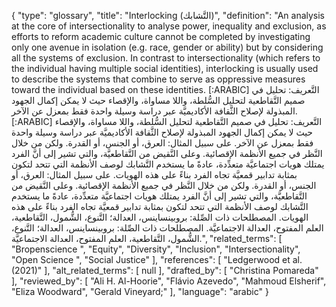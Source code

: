 {
    "type": "glossary",
    "title": "Interlocking (التَّشابك)",
    "definition": "An analysis at the core of intersectionality to analyse power, inequality and exclusion, as efforts to reform academic culture cannot be completed by investigating only one avenue in isolation (e.g. race, gender or ability) but by considering all the systems of exclusion. In contrast to intersectionality (which refers to the individual having multiple social identities), interlocking is usually used to describe the systems that combine to serve as oppressive measures toward the individual based on these identities. [:ARABIC] التَّعريف: تحليل في صميم التَّقاطعية لتحليل السُّلطة، واللا مساواة، والإقصاء حيث لا يمكن إكمال الجهود المبذولة لإصلاح الثَّقافة الأكاديميَّة عبر دراسة وسيلة واحدة فقط بمعزل عن الآخر. [:ARABIC] التَّعريف: تحليل في صميم التَّقاطعية لتحليل السُّلطة، واللا مساواة، والإقصاء حيث لا يمكن إكمال الجهود المبذولة لإصلاح الثَّقافة الأكاديميَّة عبر دراسة وسيلة واحدة فقط بمعزل عن الآخر. على سبيل المثال: العرق، أو الجنس، أو القدرة. ولكن من خلال النَّظر في جميع الأنظمة الإقصائية. وعلى النَّقيض من التَّقاطعيَّة، والتي تشير إلى أنَّ الفرد يمتلك هويات اجتماعيَّة متعدِّدة، عادةً ما يستخدم التَّشابك لوصف الأنظمة التي تتحد لتكون بمثابة تدابير قمعيَّة تجاه الفرد بناءً على هذه الهويات. على سبيل المثال: العرق، أو الجنس، أو القدرة. ولكن من خلال النَّظر في جميع الأنظمة الإقصائية. وعلى النَّقيض من التَّقاطعيَّة، والتي تشير إلى أنَّ الفرد يمتلك هويات اجتماعيَّة متعدِّدة، عادةً ما يستخدم التَّشابك لوصف الأنظمة التي تتحد لتكون بمثابة تدابير قمعيَّة تجاه الفرد بناءً على هذه الهويات. المصطلحات ذات الصِّلة: بروبينساينس، العدالة؛ التَّنوع، الشُّمول، التَّقاطعية، العلم المفتوح، العدالة الاجتماعيَّة. المصطلحات ذات الصِّلة: بروبينساينس، العدالة؛ التَّنوع، الشُّمول، التَّقاطعية، العلم المفتوح، العدالة الاجتماعيَّة.",
    "related_terms": [
        "Bropenscience ",
        "Equity",
        "Diversity",
        "Inclusion",
        "Intersectionality",
        "Open Science ",
        "Social Justice"
    ],
    "references": [
        "Ledgerwood et al. (2021)"
    ],
    "alt_related_terms": [
        null
    ],
    "drafted_by": [
        "Christina Pomareda"
    ],
    "reviewed_by": [
        "Ali H. Al-Hoorie",
        "Flávio Azevedo",
        "Mahmoud Elsherif",
        "Eliza Woodward",
        "Gerald Vineyard;"
    ],
    "language": "arabic"
}